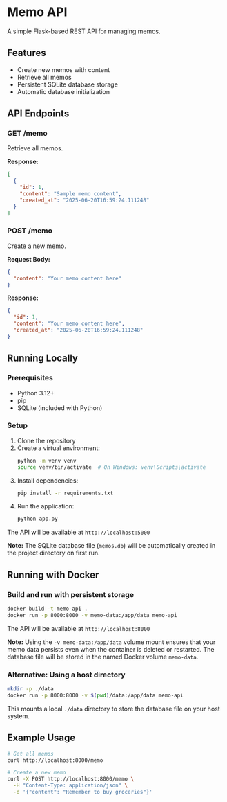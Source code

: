 # Memo API

A simple Flask-based REST API for managing memos.

## Features

- Create new memos with content
- Retrieve all memos
- Persistent SQLite database storage
- Automatic database initialization

## API Endpoints

### GET /memo
Retrieve all memos.

**Response:**
```json
[
  {
    "id": 1,
    "content": "Sample memo content",
    "created_at": "2025-06-20T16:59:24.111248"
  }
]
```

### POST /memo
Create a new memo.

**Request Body:**
```json
{
  "content": "Your memo content here"
}
```

**Response:**
```json
{
  "id": 1,
  "content": "Your memo content here",
  "created_at": "2025-06-20T16:59:24.111248"
}
```

## Running Locally

### Prerequisites
- Python 3.12+
- pip
- SQLite (included with Python)

### Setup
1. Clone the repository
2. Create a virtual environment:
   ```bash
   python -m venv venv
   source venv/bin/activate  # On Windows: venv\Scripts\activate
   ```
3. Install dependencies:
   ```bash
   pip install -r requirements.txt
   ```
4. Run the application:
   ```bash
   python app.py
   ```

The API will be available at `http://localhost:5000`

**Note:** The SQLite database file (`memos.db`) will be automatically created in the project directory on first run.

## Running with Docker

### Build and run with persistent storage
```bash
docker build -t memo-api .
docker run -p 8000:8000 -v memo-data:/app/data memo-api
```

The API will be available at `http://localhost:8000`

**Note:** Using the `-v memo-data:/app/data` volume mount ensures that your memo data persists even when the container is deleted or restarted. The database file will be stored in the named Docker volume `memo-data`.

### Alternative: Using a host directory
```bash
mkdir -p ./data
docker run -p 8000:8000 -v $(pwd)/data:/app/data memo-api
```

This mounts a local `./data` directory to store the database file on your host system.

## Example Usage

```bash
# Get all memos
curl http://localhost:8000/memo

# Create a new memo
curl -X POST http://localhost:8000/memo \
  -H "Content-Type: application/json" \
  -d '{"content": "Remember to buy groceries"}'
```